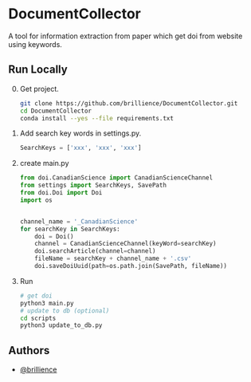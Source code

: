 # DocumentCollector

A tool for information extraction from paper which get doi from website using keywords.


## Run Locally

0. Get project.

   ```bash
   git clone https://github.com/brillience/DocumentCollector.git
   cd DocumentCollector
   conda install --yes --file requirements.txt
   ```

1. Add search key words in settings.py.

   ```python
   SearchKeys = ['xxx', 'xxx', 'xxx']
   ```

2. create main.py

   ```python
   from doi.CanadianScience import CanadianScienceChannel
   from settings import SearchKeys, SavePath
   from doi.Doi import Doi
   import os
   
   
   channel_name = '_CanadianScience'
   for searchKey in SearchKeys:
       doi = Doi()
       channel = CanadianScienceChannel(keyWord=searchKey)
       doi.searchArticle(channel=channel)
       fileName = searchKey + channel_name + '.csv'
       doi.saveDoiUuid(path=os.path.join(SavePath, fileName))
   ```

3. Run

   ```bash
   # get doi
   python3 main.py
   # update to db (optional)
   cd scripts
   python3 update_to_db.py
   
   ```

## Authors

- [@brillience](https://github.com/brillience)


